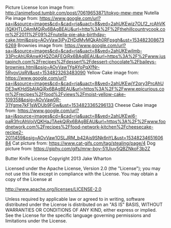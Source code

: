 Picture License
Icon image from: http://animefood.tumblr.com/post/70619653871/tokyo-mew-mew
Nutella Pie image from: https://www.google.com/url?sa=i&source=images&cd=&cad=rja&uact=8&ved=2ahUKEwiz7OLf2_rcAhVKj1QKHTLOAmMQjRx6BAgBEAU&url=http%3A%2F%2Fthehillcountrycook.com%2F2011%2F09%2Fnutella-pie-aka-birthday-cake.html&psig=AOvVaw3jPyZHDdMvMQkAh0RFpsgh&ust=1534823086736269
Brownies image from: https://www.google.com/url?sa=i&source=images&cd=&cad=rja&uact=8&ved=2ahUKEwilmb-33PrcAhURAnwKHQZOAFEQjRx6BAgBEAU&url=https%3A%2F%2Fwww.justapinch.com%2Frecipes%2Fdessert%2Fdessert-chocolate%2Fbaileys-brownies.html&psig=AOvVaw1YgAYoPqXfNr-5RyovUqRV&ust=1534823263483090
Yellow Cake image from: https://www.google.com/url?sa=i&source=images&cd=&cad=rja&uact=8&ved=2ahUKEwjY2qry3PrcAhUDE3wKHdSbAlAQjRx6BAgBEAU&url=https%3A%2F%2Fwww.epicurious.com%2Frecipes%2Ffood%2Fviews%2Fmoist-yellow-cake-109358&psig=AOvVaw0R-31Ygme7kF1sWDUb9FGw&ust=1534823365296133
Cheese Cake image from: https://www.google.com/url?sa=i&source=images&cd=&cad=rja&uact=8&ved=2ahUKEwi6-paR3frcAhVojVQKHaJTAekQjRx6BAgBEAU&url=https%3A%2F%2Fwww.foodnetwork.com%2Frecipes%2Ffood-network-kitchen%2Fcheesecake-recipe2-2011459&psig=AOvVaw1OSLJRM_b42Ais9SNk6nYL&ust=1534823465160684
Cat picture from: https://www.cat-gifs.com/tag/stealing/page/4
Dog picture from: https://giphy.com/gifs/mrw-boy-51Uiuy5QBZNkoF3b2Z

Butter Knife License
Copyright 2013 Jake Wharton

Licensed under the Apache License, Version 2.0 (the "License");
you may not use this file except in compliance with the License.
You may obtain a copy of the License at

   http://www.apache.org/licenses/LICENSE-2.0

Unless required by applicable law or agreed to in writing, software
distributed under the License is distributed on an "AS IS" BASIS,
WITHOUT WARRANTIES OR CONDITIONS OF ANY KIND, either express or implied.
See the License for the specific language governing permissions and
limitations under the License.
